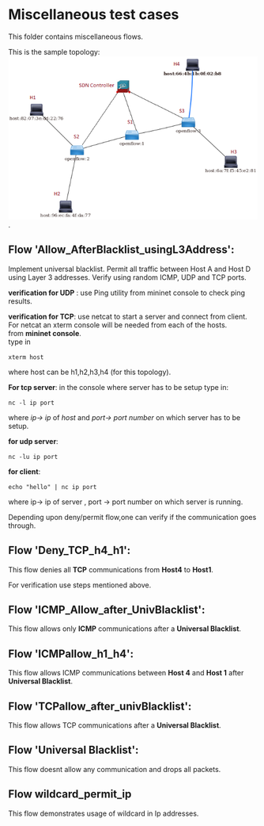 # **Miscellaneous test cases**

This folder contains miscellaneous flows.  


This is the sample topology: ![picture](/topo.png).  

## Flow 'Allow_AfterBlacklist_usingL3Address':  
Implement universal blacklist. Permit all traffic between Host A and Host D using Layer 3 addresses. Verify using random ICMP, UDP and TCP ports.  

**verification for UDP** : use Ping utility from mininet console to check ping results.  

**verification for TCP**: use netcat to start a server and connect from client. For netcat an xterm console will be needed from each of the hosts.  
from **mininet console**.  
type in   
```
xterm host  
```
where host can be h1,h2,h3,h4 (for this topology).  

**For tcp server**:
in the console where server has to be setup type in:  
```
nc -l ip port  
```
where *ip-> ip* of *host* and *port-> port number* on which server has to be setup.  

**for udp server**: 
```
nc -lu ip port  
```

**for client**:  
```
echo "hello" | nc ip port  
```
where ip-> ip of server , port -> port number on which server is running.  

Depending upon deny/permit flow,one can verify if the communication goes through.  


## Flow 'Deny_TCP_h4_h1':
This flow denies all **TCP** communications from **Host4** to **Host1**.  

For verification use steps mentioned above.  

## Flow 'ICMP_Allow_after_UnivBlacklist':

This flow allows only **ICMP** communications after a **Universal Blacklist**.  

## Flow 'ICMPallow_h1_h4':

This flow allows ICMP communications between **Host 4** and **Host 1** after **Universal Blacklist**.  

## Flow 'TCPallow_after_univBlacklist':

This flow allows TCP communications after a **Universal Blacklist**.  

## Flow 'Universal Blacklist':

This flow doesnt allow any communication and drops all packets.

## Flow wildcard_permit_ip

This flow demonstrates usage of wildcard in Ip addresses.











